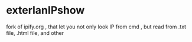 # exterlanIPshow
fork of ipify.org , that let you not only look IP from cmd , but read from .txt file, .html file, and other
